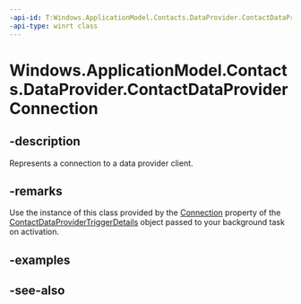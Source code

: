 ```yaml
---
-api-id: T:Windows.ApplicationModel.Contacts.DataProvider.ContactDataProviderConnection
-api-type: winrt class
---
```


<!-- Class syntax.
public class ContactDataProviderConnection : Windows.ApplicationModel.Contacts.DataProvider.IContactDataProviderConnection
-->

# Windows.ApplicationModel.Contacts.DataProvider.ContactDataProviderConnection

## -description
Represents a connection to a data provider client.

## -remarks
Use the instance of this class provided by the [Connection](contactdataprovidertriggerdetails_connection.md) property of the [ContactDataProviderTriggerDetails](contactdataprovidertriggerdetails.md) object passed to your background task on activation.

## -examples

## -see-also

